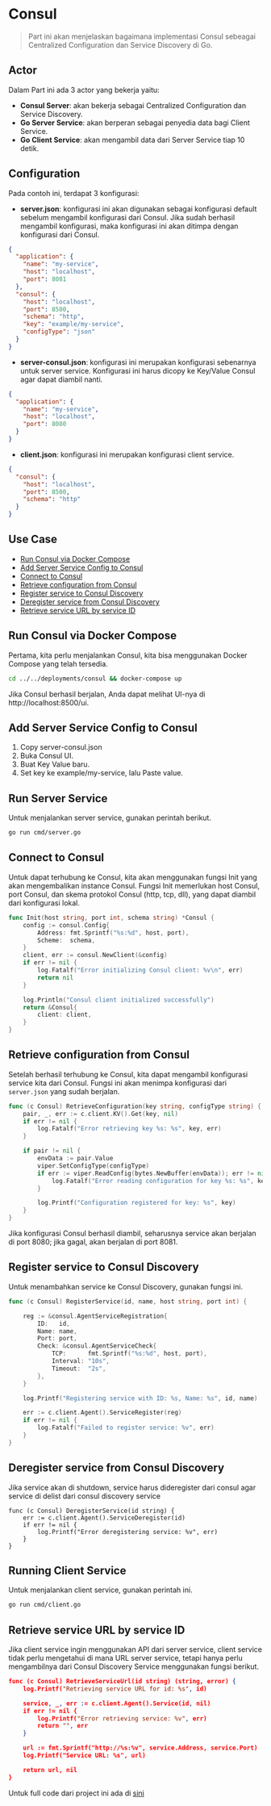 # Consul
> Part ini akan menjelaskan bagaimana implementasi Consul sebeagai Centralized Configuration dan Service Discovery di Go.

## Actor
Dalam Part ini ada 3 actor yang bekerja yaitu:
- **Consul Server**: akan bekerja sebagai Centralized Configuration dan Service Discovery.
- **Go Server Service**: akan berperan sebagai penyedia data bagi Client Service.
- **Go Client Service**: akan mengambil data dari Server Service tiap 10 detik.

## Configuration
Pada contoh ini, terdapat 3 konfigurasi:
- **server.json**: konfigurasi ini akan digunakan sebagai konfigurasi default sebelum mengambil konfigurasi dari Consul. Jika sudah berhasil mengambil konfigurasi, maka konfigurasi ini akan ditimpa dengan konfigurasi dari Consul.
```json
{
  "application": {
    "name": "my-service",
    "host": "localhost",
    "port": 8081
  },
  "consul": {
    "host": "localhost",
    "port": 8500,
    "schema": "http",
    "key": "example/my-service",
    "configType": "json"
  }
}
```
- **server-consul.json**: konfigurasi ini merupakan konfigurasi sebenarnya untuk server service. Konfigurasi ini harus dicopy ke Key/Value Consul agar dapat diambil nanti.
```json
{
  "application": {
    "name": "my-service",
    "host": "localhost",
    "port": 8080
  }
}
```
- **client.json**: konfigurasi ini merupakan konfigurasi client service.
```json
{
  "consul": {
    "host": "localhost",
    "port": 8500,
    "schema": "http"
  }
}
```

## Use Case
- [Run Consul via Docker Compose](#run-consul-via-docker-compose)
- [Add Server Service Config to Consul](#add-server-service-config-to-consul)
- [Connect to Consul](#connect-to-consul)
- [Retrieve configuration from Consul](#retrieve-configuration-from-consul)
- [Register service to Consul Discovery](#register-service-to-consul-discovery)
- [Deregister service from Consul Discovery](#deregister-service-from-consul-discovery)
- [Retrieve service URL by service ID](#retrieve-service-url-by-service-id)

## Run Consul via Docker Compose
Pertama, kita perlu menjalankan Consul, kita bisa menggunakan Docker Compose yang telah tersedia.
```bash
cd ../../deployments/consul && docker-compose up
```
Jika Consul berhasil berjalan, Anda dapat melihat UI-nya di http://localhost:8500/ui.

## Add Server Service Config to Consul
1. Copy server-consul.json 
2. Buka Consul UI. 
3. Buat Key Value baru. 
4. Set key ke example/my-service, lalu Paste value.

## Run Server Service
Untuk menjalankan server service, gunakan perintah berikut.
```bash
go run cmd/server.go
````

## Connect to Consul
Untuk dapat terhubung ke Consul, kita akan menggunakan fungsi Init yang akan mengembalikan instance Consul. Fungsi Init memerlukan host Consul, port Consul, dan skema protokol Consul (http, tcp, dll), yang dapat diambil dari konfigurasi lokal.

```go
func Init(host string, port int, schema string) *Consul {
	config := consul.Config{
		Address: fmt.Sprintf("%s:%d", host, port),
		Scheme:  schema,
	}
	client, err := consul.NewClient(&config)
	if err != nil {
		log.Fatalf("Error initializing Consul client: %v\n", err)
		return nil
	}

	log.Println("Consul client initialized successfully")
	return &Consul{
		client: client,
	}
}
```
## Retrieve configuration from Consul
Setelah berhasil terhubung ke Consul, kita dapat mengambil konfigurasi service kita dari Consul. Fungsi ini akan menimpa konfigurasi dari `server.json` yang sudah berjalan.
```go
func (c Consul) RetrieveConfiguration(key string, configType string) {
	pair, _, err := c.client.KV().Get(key, nil)
	if err != nil {
		log.Fatalf("Error retrieving key %s: %s", key, err)
	}

	if pair != nil {
		envData := pair.Value
		viper.SetConfigType(configType)
		if err := viper.ReadConfig(bytes.NewBuffer(envData)); err != nil {
			log.Fatalf("Error reading configuration for key %s: %s", key, err)
		}

		log.Printf("Configuration registered for key: %s", key)
	}
}
```
Jika konfigurasi Consul berhasil diambil, seharusnya service akan berjalan di port 8080; jika gagal, akan berjalan di port 8081.


## Register service to Consul Discovery
Untuk menambahkan service ke Consul Discovery, gunakan fungsi ini.
```go
func (c Consul) RegisterService(id, name, host string, port int) {

	reg := &consul.AgentServiceRegistration{
		ID:   id,
		Name: name,
		Port: port,
		Check: &consul.AgentServiceCheck{
			TCP:      fmt.Sprintf("%s:%d", host, port),
			Interval: "10s",
			Timeout:  "2s",
		},
	}

	log.Printf("Registering service with ID: %s, Name: %s", id, name)

	err := c.client.Agent().ServiceRegister(reg)
	if err != nil {
		log.Fatalf("Failed to register service: %v", err)
	}
}
```
## Deregister service from Consul Discovery
Jika service akan di shutdown, service harus dideregister dari consul agar service di delist dari consul discovery service
```
func (c Consul) DeregisterService(id string) {
	err := c.client.Agent().ServiceDeregister(id)
	if err != nil {
		log.Printf("Error deregistering service: %v", err)
	}
}
```
## Running Client Service
Untuk menjalankan client service, gunakan perintah ini.
```bash
go run cmd/client.go
```
## Retrieve service URL by service ID
Jika client service ingin menggunakan API dari server service, client service tidak perlu mengetahui di mana URL server service, tetapi hanya perlu mengambilnya dari Consul Discovery Service menggunakan fungsi berikut.
```json
func (c Consul) RetrieveServiceUrl(id string) (string, error) {
	log.Printf("Retrieving service URL for id: %s", id)

	service, _, err := c.client.Agent().Service(id, nil)
	if err != nil {
		log.Printf("Error retrieving service: %v", err)
		return "", err
	}

	url := fmt.Sprintf("http://%s:%v", service.Address, service.Port)
	log.Printf("Service URL: %s", url)

	return url, nil
}
```

Untuk full code dari project ini ada di [sini](https://github.com/ciazhar/go-zhar/tree/master/examples/consul)